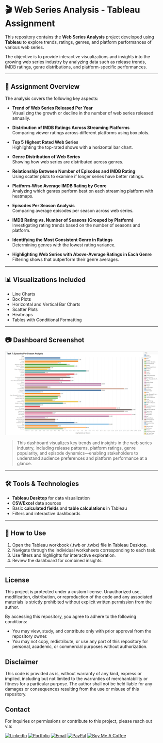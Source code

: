 # 🎬 Web Series Analysis - Tableau Assignment

This repository contains the **Web Series Analysis** project developed using **Tableau** to explore trends, ratings, genres, and platform performances of various web series.

The objective is to provide interactive visualizations and insights into the growing web series industry by analyzing data such as release trends, IMDB ratings, genre distributions, and platform-specific performances.

---

## 📌 Assignment Overview

The analysis covers the following key aspects:

- **Trend of Web Series Released Per Year**  
  Visualizing the growth or decline in the number of web series released annually.

- **Distribution of IMDB Ratings Across Streaming Platforms**  
  Comparing viewer ratings across different platforms using box plots.

- **Top 5 Highest Rated Web Series**  
  Highlighting the top-rated shows with a horizontal bar chart.

- **Genre Distribution of Web Series**  
  Showing how web series are distributed across genres.

- **Relationship Between Number of Episodes and IMDB Rating**  
  Using scatter plots to examine if longer series have better ratings.

- **Platform-Wise Average IMDB Rating by Genre**  
  Analyzing which genres perform best on each streaming platform with heatmaps.

- **Episodes Per Season Analysis**  
  Comparing average episodes per season across web series.

- **IMDB Rating vs. Number of Seasons (Grouped by Platform)**  
  Investigating rating trends based on the number of seasons and platform.

- **Identifying the Most Consistent Genre in Ratings**  
  Determining genres with the lowest rating variance.

- **Highlighting Web Series with Above-Average Ratings in Each Genre**  
  Filtering shows that outperform their genre averages.

---

## 📊 Visualizations Included

- Line Charts  
- Box Plots  
- Horizontal and Vertical Bar Charts  
- Scatter Plots  
- Heatmaps  
- Tables with Conditional Formatting

---
## 📷 Dashboard Screenshot

![Dashboard Screenshot](assets/Web_Series_Analysis_dashboard_screenshot.png)

> This dashboard visualizes key trends and insights in the web series industry, including release patterns, platform ratings, genre popularity, and episode dynamics—enabling stakeholders to understand audience preferences and platform performance at a glance.

---

## 🛠 Tools & Technologies

- **Tableau Desktop** for data visualization  
- **CSV/Excel** data sources  
- Basic **calculated fields** and **table calculations** in Tableau  
- Filters and interactive dashboards

---

## 📝 How to Use

1. Open the Tableau workbook (.twb or .twbx) file in Tableau Desktop.
2. Navigate through the individual worksheets corresponding to each task.
3. Use filters and highlights for interactive exploration.
4. Review the dashboard for combined insights.

---
## License

This project is protected under a custom license. Unauthorized use, modification, distribution, or reproduction of the code and any associated materials is strictly prohibited without explicit written permission from the author.

By accessing this repository, you agree to adhere to the following conditions:

* You may view, study, and contribute only with prior approval from the repository owner.  
* You may not copy, redistribute, or use any part of this repository for personal, academic, or commercial purposes without authorization.

## Disclaimer 

This code is provided as is, without warranty of any kind, express or implied, including but not limited to the warranties of merchantability or fitness for a particular purpose. The author shall not be held liable for any damages or consequences resulting from the use or misuse of this repository.

## Contact

For inquiries or permissions or contribute to this project, please reach out via:

[![LinkedIn](https://img.shields.io/badge/LinkedIn-0077B5?style=for-the-badge&logo=linkedin&logoColor=white)](https://www.linkedin.com/in/avineshlko/)  [![Portfolio](https://img.shields.io/badge/Portfolio-000000?style=for-the-badge&logo=githubpages&logoColor=white)](https://avinesh-masih.github.io/)  [![Email](https://img.shields.io/badge/Email-D14836?style=for-the-badge&logo=gmail&logoColor=white)](mailto:skmasih11@gmail.com)  [![PayPal](https://img.shields.io/badge/PayPal-009CDE?style=for-the-badge&logo=paypal&logoColor=white)](https://paypal.me/AVINESHMASIH)  [![Buy Me A Coffee](https://img.shields.io/badge/Buy%20Me%20A%20Coffee-FFDD00?style=for-the-badge&logo=buy-me-a-coffee&logoColor=black)](https://buymeacoffee.com/avineshlko)
